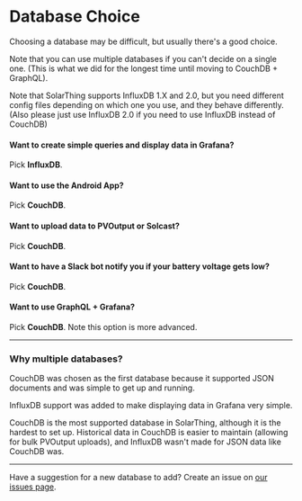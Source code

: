# Database Choice
Choosing a database may be difficult, but usually there's a good choice.

Note that you can use multiple databases if you can't decide on a single one. (This is what we did
for the longest time until moving to CouchDB + GraphQL).

Note that SolarThing supports InfluxDB 1.X and 2.0, but you need different config files depending on which one you use,
and they behave differently. (Also please just use InfluxDB 2.0 if you need to use InfluxDB instead of CouchDB)

#### Want to create simple queries and display data in Grafana?
Pick **InfluxDB**.

#### Want to use the Android App?
Pick **CouchDB**.

#### Want to upload data to PVOutput or Solcast?
Pick **CouchDB**.

#### Want to have a Slack bot notify you if your battery voltage gets low?
Pick **CouchDB**.

#### Want to use GraphQL + Grafana?
Pick **CouchDB**. Note this option is more advanced.

---
### Why multiple databases?
CouchDB was chosen as the first database because it supported JSON documents and was simple to get up and running.

InfluxDB support was added to make displaying data in Grafana very simple. 

CouchDB is the most supported database in SolarThing, although it is the hardest to set up. 
Historical data in CouchDB is easier to maintain (allowing for bulk PVOutput uploads),
and InfluxDB wasn't made for JSON data like CouchDB was.

---
Have a suggestion for a new database to add? Create an issue on [our issues page](https://github.com/wildmountainfarms/solarthing/issues).
